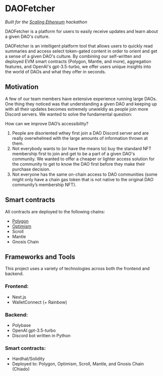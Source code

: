 # DAOFetcher

*Built for the [Scaling Ethereum](https://ethglobal.com/events/scaling2023) hackathon*

DAOFetcher is a platform for users to easily receive updates and learn about a given DAO's culture.

DAOFetcher is an intelligent platform tool that allows users to quickly read summaries and access select token-gated content in order to orient and get a sense of a given DAO's culture. By combining our self-written and deployed EVM smart contracts (Polygon, Mantle, and more), aggregation features, and OpenAI's gpt-3.5-turbo, we offer users unique insights into the world of DAOs and what they offer in seconds.

## Motivation

A few of our team members have extensive experience running large DAOs. One thing they noticed was that understanding a given DAO and keeping up with all their updates becomes extremely unwieldly as people join more Discord servers. We wanted to solve the fundamental question:

How can we improve DAO’s accessibility?

1. People are disoriented wthey first join a DAO Discord server and are really overwhelmed with the large amounts of information thrown at them.
2. Not everybody wants to (or have the means to) buy the standard NFT membership first to join and get to be a part of a given DAO's community. We wanted to offer a cheaper or lighter access solution for the community to get to know the DAO first before they make their purchase decision.
3. Not everyone has the same on-chain access to DAO communities (some might only have a chain gas token that is not native to the original DAO community’s membership NFT).

## Smart contracts

All contracts are deployed to the following chains:

- [Polygon](https://mumbai.polygonscan.com/address/0xC51488FC5fD890a110282cB8a6Faf947A5caCD6E#code)
- [Optimism](https://goerli-optimism.etherscan.io/address/0xAa11bE646F0725B61c2d5595245Db94b3F6698C6#code)
- Scroll
- Mantle
- Gnosis Chain

## Frameworks and Tools

This project uses a variety of technologies across both the frontend and backend.

### Frontend:
- Next.js
- WalletConnect (+ Rainbow)

### Backend:
- Polybase
- OpenAI gpt-3.5-turbo
- Discord bot written in Python

### Smart contracts:
- Hardhat/Solidity
- Deployed to: Polygon, Optimism, Scroll, Mantle, and Gnosis Chain (Chiado)
